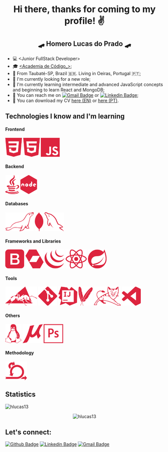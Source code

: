 <p align="center">
  <h1 align="center">  Hi there, thanks for coming to my profile! ✌️ </h1>
  <h2 align="center">  🛹 Homero Lucas do Prado 🛹 </h2>
</p>

-   💻 &lt;Junior FullStack Developer&gt;
-   🎓 [&lt;Academia de Código\_&gt;](https://www.academiadecodigo.org/ '<Academia de Código_>');
-   📍 From Taubaté-SP, Brazil 🇧🇷. Living in Oeiras, Portugal 🇵🇹;
-   🤝 I'm currently looking for a new role;
-   📝 I'm currently learning intermediate and advanced JavaScript concepts and beginning to learn React and MongoDB;
-   📲 You can reach me on [![Gmail Badge](https://img.shields.io/badge/-Gmail-c14438?style=flat-square&logo=Gmail&logoColor=white&link=mailto:hmr.prd@gmail.com)](mailto:hmr.prd@gmail.com) or [![Linkedin Badge](https://img.shields.io/badge/-LinkedIn-blue?style=flat-square&logo=Linkedin&logoColor=white&link=https://www.linkedin.com/in/hlucas13/)](https://www.linkedin.com/in/hlucas13/);
-   📄 You can download my CV [here (EN)](https://github.com/hlucas13/hlucas13/blob/main/assets/CV_-_Homero_do_Prado_-_EN.pdf 'here (EN)') or [here (PT)](https://github.com/hlucas13/hlucas13/blob/main/assets/CV_-_Homero_do_Prado_-_PT.pdf 'here (PT)').

## Technologies I know and I'm learning

#### Frontend

<p align="left">
<img src="https://github.com/hlucas13/hlucas13/blob/main/icons/css3.png" alt="CSS3" height="60" title="CSS3"/>
<img src="https://github.com/hlucas13/hlucas13/blob/main/icons/html5.png" alt="HTML5" height="60" title="HTML5"/>
<img src="https://github.com/hlucas13/hlucas13/blob/main/icons/javascript.png" alt="JavaScript" height="60" title="JavaScript"/>
</p>

#### Backend

<p align="left">
<img src="https://github.com/hlucas13/hlucas13/blob/main/icons/java.png" alt="Java" height="60" title="Java"/>
<img src="https://github.com/hlucas13/hlucas13/blob/main/icons/node.png" alt="Node.js" height="60" title="Node.js"/>
</p>

#### Databases

<p align="left">
<img src="https://github.com/hlucas13/hlucas13/blob/main/icons/mariadb.png" alt="MariaDB" height="60" title="MariaDB"/>
<img src="https://github.com/hlucas13/hlucas13/blob/main/icons/mongodb.png" alt="MongoDB" height="60" title="MongoDB"/>
<img src="https://github.com/hlucas13/hlucas13/blob/main/icons/mysql.png" alt="MySQL" height="60" title="MySQL"/>
</p>

#### Frameworks and Libraries

<p align="left">
<img src="https://github.com/hlucas13/hlucas13/blob/main/icons/bootstrap.png" alt="Bootstrap" height="60" title="Bootstrap"/>
<img src="https://github.com/hlucas13/hlucas13/blob/main/icons/hibernate.png" alt="Hibernate" height="60" title="Hibernate"/>
<img src="https://github.com/hlucas13/hlucas13/blob/main/icons/jquery.png" alt="jQuery" height="60" title="jQuery"/>
<img src="https://github.com/hlucas13/hlucas13/blob/main/icons/react.png" alt="React" height="60" title="React"/>
<img src="https://github.com/hlucas13/hlucas13/blob/main/icons/spring.png" alt="Spring" height="60" title="Spring"/>
</p>

#### Tools

<p align="left">
<img src="https://github.com/hlucas13/hlucas13/blob/main/icons/ant.png" alt="Ant" height="60" title="Ant"/>
<img src="https://github.com/hlucas13/hlucas13/blob/main/icons/git.png" alt="Git" height="60" title="Git"/>
<img src="https://github.com/hlucas13/hlucas13/blob/main/icons/intellij.png" alt="IntelliJ Idea" height="60" title="IntelliJ Idea"/>
<img src="https://github.com/hlucas13/hlucas13/blob/main/icons/maven.png" alt="Maven" height="60" title="Maven"/>
<img src="https://github.com/hlucas13/hlucas13/blob/main/icons/tomcat.png" alt="Tomcat" height="60" title="Tomcat"/>
<img src="https://github.com/hlucas13/hlucas13/blob/main/icons/visualstudiocode.png" alt="Visual Studio Code" height="60" title="Visual Studio Code"/>
</p>

#### Others

<p align="left">
<img src="https://github.com/hlucas13/hlucas13/blob/main/icons/linux.png" alt="Linux" height="60" title="Linux"/>
<img src="https://github.com/hlucas13/hlucas13/blob/main/icons/microstation.png" alt="MicroStation" height="60" title="MicroStation"/>
<img src="https://github.com/hlucas13/hlucas13/blob/main/icons/photoshop.png" alt="Photoshop" height="60" title="Photoshop"/>
</p>

#### Methodology

<p align="left">
<img src="https://github.com/hlucas13/hlucas13/blob/main/icons/scrum.png" alt="Scrum" height="60" title="Scrum"/>
</p>

## Statistics

<p align="left"> <img src="https://komarev.com/ghpvc/?username=hlucas13&color=red" alt="hlucas13" /></p>
<p align="center"><img src="https://github-readme-stats.vercel.app/api?username=hlucas13&show_icons=true&theme=dracula" alt="hlucas13" /></p>

## Let's connect:

[![Github Badge](https://img.shields.io/badge/-Github-000?style=flat-square&logo=Github&logoColor=white&link=https://github.com/hlucas13)](https://github.com/hlucas13)
[![Linkedin Badge](https://img.shields.io/badge/-LinkedIn-blue?style=flat-square&logo=Linkedin&logoColor=white&link=https://www.linkedin.com/in/hlucas13/)](https://www.linkedin.com/in/hlucas13/)
[![Gmail Badge](https://img.shields.io/badge/-Gmail-c14438?style=flat-square&logo=Gmail&logoColor=white&link=mailto:hmr.prd@gmail.com)](mailto:hmr.prd@gmail.com)
